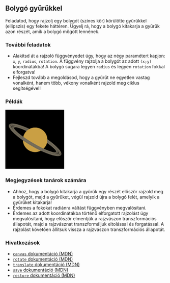 ## Bolygó gyűrűkkel

Feladatod, hogy rajzolj egy bolygót (színes kör) körülötte gyűrűkkel (ellipszis) egy fekete háttéren. Ügyelj rá, hogy a bolygó kitakarja a gyűrűk azon részét, amik a bolygó mögött lennének.

### További feladatok

- Alakítsd át a rajzoló függvényedet úgy, hogy az négy paramétert kapjon: `x`, `y`, `radius`, `rotation`. A függvény rajzolja a bolygót az adott `(x;y)` koordinátákba! A bolygó sugara legyen `radius` és legyen `rotation` fokkal elforgatva!
- Fejleszd tovább a megoldásod, hogy a gyűrűt ne egyetlen vastag vonalként, hanem több, vékony vonalként rajzold meg ciklus segítségével!

### Példák

<div class="align:center">

![Bolygó gyűrűkkel](tasks/planet-rings/assets/planet-rings.png)

</div>

### Megjegyzések tanárok számára

- Ahhoz, hogy a bolygó kitakarja a gyűrűk egy részét először rajzold meg a bolygót, majd a gyűrűket, végül rajzold újra a bolygó felét, amelyik a gyűrűket kitakarja!
- Érdemes a fokokat radiánra váltást függvényben megvalósítani.
- Érdemes az adott koordinátákba történő elforgatott rajzolást úgy megvalósítani, hogy először elmentjük a rajzvászon transzformációs állapotát, majd a rajzvásznat transzformáljuk eltolással és forgatással. A rajzolást követően állítsuk vissza a rajzvászon transzformációs állapotát.

### Hivatkozások

- [`canvas` dokumentáció (MDN)][1]
- [`rotate` dokumentáció (MDN)][2]
- [`translate` dokumentáció (MDN)][3]
- [`save` dokumentáció (MDN)][4]
- [`restore` dokumentáció (MDN)][5]

[1]: https://developer.mozilla.org/en-US/docs/Web/API/CanvasRenderingContext2D
[2]: https://developer.mozilla.org/en-US/docs/Web/API/CanvasRenderingContext2D/rotate
[3]: https://developer.mozilla.org/en-US/docs/Web/API/CanvasRenderingContext2D/translate
[4]: https://developer.mozilla.org/en-US/docs/Web/API/CanvasRenderingContext2D/save
[5]: https://developer.mozilla.org/en-US/docs/Web/API/CanvasRenderingContext2D/restore
